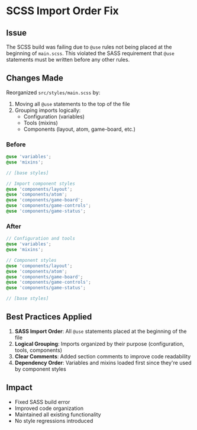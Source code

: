 # SCSS Import Order Fix

## Issue
The SCSS build was failing due to `@use` rules not being placed at the beginning of `main.scss`. This violated the SASS requirement that `@use` statements must be written before any other rules.

## Changes Made
Reorganized `src/styles/main.scss` by:
1. Moving all `@use` statements to the top of the file
2. Grouping imports logically:
   - Configuration (variables)
   - Tools (mixins)
   - Components (layout, atom, game-board, etc.)

### Before
```scss
@use 'variables';
@use 'mixins';

// [base styles]

// Import component styles
@use 'components/layout';
@use 'components/atom';
@use 'components/game-board';
@use 'components/game-controls';
@use 'components/game-status';
```

### After
```scss
// Configuration and tools
@use 'variables';
@use 'mixins';

// Component styles
@use 'components/layout';
@use 'components/atom';
@use 'components/game-board';
@use 'components/game-controls';
@use 'components/game-status';

// [base styles]
```

## Best Practices Applied
1. **SASS Import Order**: All `@use` statements placed at the beginning of the file
2. **Logical Grouping**: Imports organized by their purpose (configuration, tools, components)
3. **Clear Comments**: Added section comments to improve code readability
4. **Dependency Order**: Variables and mixins loaded first since they're used by component styles

## Impact
- Fixed SASS build error
- Improved code organization
- Maintained all existing functionality
- No style regressions introduced